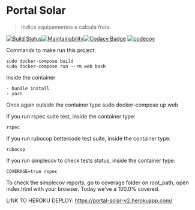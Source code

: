 # Portal Solar
> Indica equipamentos e calcula frete.

[![Build Status](https://travis-ci.com/kaioramos/portal-solar.svg?branch=master)](https://travis-ci.com/kaioramos/portal-solar)[![Maintainability](https://api.codeclimate.com/v1/badges/7120af2306b15e9ccd9d/maintainability)](https://codeclimate.com/github/kaioramos/portal-solar/maintainability)[![Codacy Badge](https://api.codacy.com/project/badge/Grade/d5e958c3b48740f1a9c6db272a7cc3dc)](https://app.codacy.com/manual/kaineo/portal-solar?utm_source=github.com&utm_medium=referral&utm_content=kaioramos/portal-solar&utm_campaign=Badge_Grade_Dashboard) [![codecov](https://codecov.io/gh/kaioramos/portal-solar/branch/master/graph/badge.svg)](https://codecov.io/gh/kaioramos/portal-solar)




Commands to make run this project:
```
sudo docker-compose build
sudo docker-compose run --rm web bash
```

Inside the container
```
- bundle install
- yarn
```

Once again outside the container type
sudo docker-compose up web

If you run rspec suite test, inside the container type:
```
rspec
```

If you run rubocop bettercode test suite, inside the container type:
```
rubocop
```

If you run simplecov to check tests status, inside the container type:
```
COVERAGE=true rspec
```

To check the simplecov reports, go to coverage folder on root_path, open index.html with your browser. Today we've a 100.0% covered. 

LINK TO HEROKU DEPLOY: https://portal-solar-v2.herokuapp.com/
